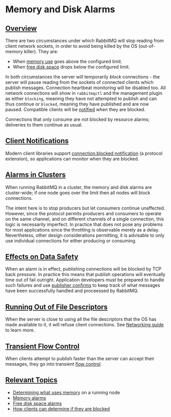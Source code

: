 <!--
Copyright (c) 2007-2019 Pivotal Software, Inc.

All rights reserved. This program and the accompanying materials
are made available under the terms of the under the Apache License,
Version 2.0 (the "License”); you may not use this file except in compliance
with the License. You may obtain a copy of the License at

https://www.apache.org/licenses/LICENSE-2.0

Unless required by applicable law or agreed to in writing, software
distributed under the License is distributed on an "AS IS" BASIS,
WITHOUT WARRANTIES OR CONDITIONS OF ANY KIND, either express or implied.
See the License for the specific language governing permissions and
limitations under the License.
-->

# Memory and Disk Alarms

## <a id="overview" class="anchor" href="#overview">Overview</a>

There are two circumstances under which RabbitMQ will stop
reading from client network sockets, in order to avoid being killed by the
OS (out-of-memory killer). They are:

 * When [memory use](memory-use.html) goes above the configured limit.
 * When [free disk space](/disk-alarms.html) drops below the configured limit.

In both circumstances the server will temporarily <em>block</em>
connections - the server will pause reading from the sockets of
connected clients which publish messages. Connection
heartbeat monitoring will be disabled too. All network
connections will show in <code>rabbitmqctl</code> and the
management plugin as either <code>blocking</code>, meaning they
have not attempted to publish and can thus continue or
<code>blocked</code>, meaning they have published and are now
paused. Compatible clients will be [notified](#client-notifications)
when they are blocked.

Connections that only consume are not blocked by resource alarms; deliveries
to them continue as usual.


## <a id="client-notifications" class="anchor" href="#client-notifications">Client Notifications</a>

Modern client libraries support [connection.blocked notification](/connection-blocked.html)
(a protocol extension), so applications can monitor when they are blocked.


## <a id="effects-on-clusters" class="anchor" href="#effects-on-clusters">Alarms in Clusters</a>

When running RabbitMQ in a cluster, the memory and disk alarms
are cluster-wide; if one node goes over the limit then all nodes
will block connections.

The intent here is to stop producers but let consumers continue
unaffected. However, since the protocol permits producers and consumers
to operate on the same channel, and on different channels of a
single connection, this logic is necessarily imperfect. In
practice that does not pose any problems for most applications
since the throttling is observable merely as a
delay. Nevertheless, other design considerations permitting, it
is advisable to only use individual connections for either
producing or consuming.


## <a id="data-safety" class="anchor" href="#data-safety">Effects on Data Safety</a>

When an alarm is in effect, publishing connections will be blocked by TCP back pressure.
In practice this means that publish operations will eventually time out of fail outright.
Application developers must be prepared to handle such failures and use [publisher confirms](/confirms.html)
to keep track of what messages have been successfully handled and proceessed by RabbitMQ.


## <a id="file-descriptors" class="anchor" href="#file-descriptors">Running Out of File Descriptors</a>

When the server is close to using all the file descriptors
that the OS has made available to it, it will refuse client
connections. See [Networking guide](/networking.html) to learn more.


## <a id="transient-flow-control" class="anchor" href="#transient-flow-control">Transient Flow Control</a>

When clients attempt to publish faster than the server can
accept their messages, they go into transient [flow control](/flow-control.html).


## <a id="related-topics" class="anchor" href="#related-topics">Relevant Topics</a>

 * [Determining what uses memory](/memory-use.html) on a running node
 * [Memory alarms](/memory.html)
 * [Free disk space alarms](/disk-alarms.html)
 * [How clients can determine if they are blocked](/connection-blocked.html)
